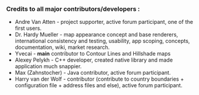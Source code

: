 ### Credits to all major contributors/developers : 
 * Andre Van Atten - project supporter, active forum participant, one of the first users.
 * Dr. Hardy Mueller - map appearance concept and base renderers, international consistency and testing, usability, app scoping, concepts, documentation, wiki, market research.
 * Yvecai - **main** contributor to Contour Lines and Hillshade maps
 * Alexey Pelykh - C++ developer, created native library and made application much snappier.
 * Max (Zahnstocher) - Java contributor, active forum participant.
 * Harry van der Wolf - contributor (contribute to country boundaries + configuration file + address files and else), active forum participant.

